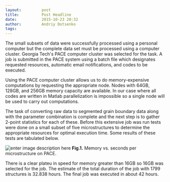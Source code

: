 ```yaml
---
layout:     	post
title:      	Post Headline
date:       	2015-10-23 20:32
author:     	Andriy Dotsenko
tags:         
---
```


The small subsets of data were successfully processed using a personal computer but the complete data set must be processed using a computer cluster. Georgia Tech's PACE computer cluster was selected for the task. A job is submitted in the PACE system using a batch file which designates requested resources, automatic email notifications, and codes to be executed.

Using the PACE computer cluster allows us to do memory-expensive computations by requesting the appropriate node. Nodes with 64GB, 128GB, and 256GB memory capacity are available. In our case where all codes are written in Matlab parallelization is impossible so a single node will be used to carry out computations.

The task of converting raw data to segmented grain boundary data along with the parameter combination is complete and the next step is to gather 2-point statistics for each of these. Before this extensive job was run tests were done on a small subset of five microstructures to determine the appropriate resources for optimal execution time. Some results of these tests are tabulated below.

![enter image description here](/MIC-LENS/img/PACE_post/BW_to_2pt_5str_times.png)
**Fig.1.** Memory vs. seconds per microstructure on PACE.

There is a clear plateu in speed for memory greater than 16GB so 16GB was selected for the job. The estimate of the total duration of the job with 1799 structures is 32.838 hours. The final job was executed in about 42 hours.